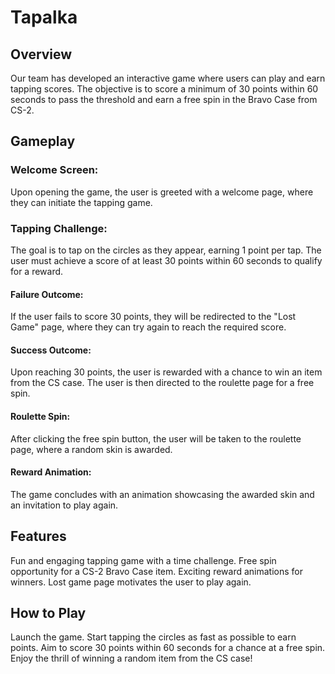 # Tapalka
## Overview
Our team has developed an interactive game where users can play and earn tapping scores. The objective is to score a minimum of 30 points within 60 seconds to pass the threshold and earn a free spin in the Bravo Case from CS-2.

## Gameplay
### Welcome Screen: 
Upon opening the game, the user is greeted with a welcome page, where they can initiate the tapping game.

### Tapping Challenge: 
The goal is to tap on the circles as they appear, earning 1 point per tap. The user must achieve a score of at least 30 points within 60 seconds to qualify for a reward.

#### Failure Outcome: 
If the user fails to score 30 points, they will be redirected to the "Lost Game" page, where they can try again to reach the required score.
#### Success Outcome: 
Upon reaching 30 points, the user is rewarded with a chance to win an item from the CS case. The user is then directed to the roulette page for a free spin.
#### Roulette Spin: 
After clicking the free spin button, the user will be taken to the roulette page, where a random skin is awarded.

#### Reward Animation: 
The game concludes with an animation showcasing the awarded skin and an invitation to play again.

## Features
Fun and engaging tapping game with a time challenge.
Free spin opportunity for a CS-2 Bravo Case item.
Exciting reward animations for winners.
Lost game page motivates the user to play again.

## How to Play
Launch the game.
Start tapping the circles as fast as possible to earn points.
Aim to score 30 points within 60 seconds for a chance at a free spin.
Enjoy the thrill of winning a random item from the CS case!

